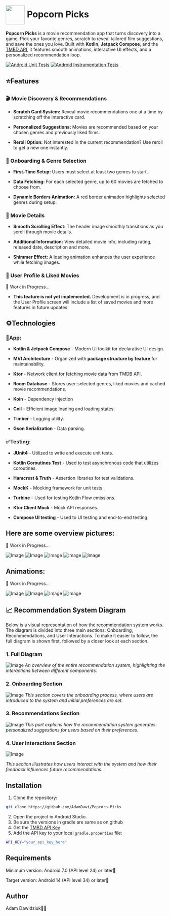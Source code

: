 # <img src="https://github.com/user-attachments/assets/934d01cd-4b34-4bf4-baab-ef2bba1dc73f" width="60" height="60" align="center" /> Popcorn Picks

**Popcorn Picks** is a movie recommendation app that turns discovery into a game. Pick your favorite genres, scratch to reveal tailored film suggestions, and save the ones you love. Built with **Kotlin**, **Jetpack Compose**, and the [TMBD API](https://developer.themoviedb.org/reference/intro/getting-started), it features smooth animations, interactive UI effects, and a personalized recommendation loop.

[![Android Unit Tests](https://github.com/AdamDawi/Popcorn-Picks/actions/workflows/android-unit-tests.yml/badge.svg)](https://github.com/AdamDawi/Popcorn-Picks/actions/workflows/android-unit-tests.yml) [![Android Instrumentation Tests](https://github.com/AdamDawi/Popcorn-Picks/actions/workflows/android_instrumentation_tests.yml/badge.svg)](https://github.com/AdamDawi/Popcorn-Picks/actions/workflows/android_instrumentation_tests.yml)

## ⭐️Features
### 🎬 Movie Discovery & Recommendations
- **Scratch Card System:** Reveal movie recommendations one at a time by scratching off the interactive card.
  
- **Personalized Suggestions:** Movies are recommended based on your chosen genres and previously liked films.

- **Reroll Option:** Not interested in the current recommendation? Use reroll to get a new one instantly.

### 📝 Onboarding & Genre Selection
- **First-Time Setup:** Users must select at least two genres to start.

- **Data Fetching:** For each selected genre, up to 60 movies are fetched to choose from.

- **Dynamic Borders Animation:** A red border animation highlights selected genres during setup.

### 📅 Movie Details
- **Smooth Scrolling Effect:** The header image smoothly transitions as you scroll through movie details.

- **Additional Information:** View detailed movie info, including rating, released date, description and more.

- **Shimmer Effect:** A loading animation enhances the user experience while fetching images.

### 👤 User Profile & Liked Movies
🚧 Work in Progress...
- **This feature is not yet implemented.** Development is in progress, and the User Profile screen will include a list of saved movies and more features in future updates.

## ⚙️Technologies
### 📱App:
- **Kotlin & Jetpack Compose** - Modern UI toolkit for declarative UI design.

- **MVI Architecture** - Organized with **package structure by feature** for maintainability.

- **Ktor** - Network client for fetching movie data from TMDB API.

- **Room Database** - Stores user-selected genres, liked movies and cached movie recommendations.

- **Koin** - Dependency injection

- **Coil** - Efficient image loading and loading states.

- **Timber** - Logging utility.

- **Gson Serialization** - Data parsing.

### ✅Testing:
- **JUnit4** - Utilized to write and execute unit tests.

- **Kotlin Coroutines Test** - Used to test asynchronous code that utilizes coroutines.

- **Hamcrest & Truth** - Assertion libraries for test validations.

- **MockK** - Mocking framework for unit tests.

- **Turbine** - Used for testing Kotlin Flow emissions.

- **Ktor Client Mock** - Mock API responses.

- **Compose UI testing** - Used to UI testing and end-to-end testing.


## Here are some overview pictures:
🚧 Work in Progress...

![Image](https://github.com/user-attachments/assets/1676f730-e62d-4e93-9aee-60265e04f7ed)
![Image](https://github.com/user-attachments/assets/2486c92b-f68a-4efa-b51b-59301c730805)
![Image](https://github.com/user-attachments/assets/c9afd63e-6b73-4b3d-9429-61e5a0d8ca4f)
![Image](https://github.com/user-attachments/assets/e736c823-5d32-41a1-93de-cc54fa15a4e2)
![Image](https://github.com/user-attachments/assets/9a44335a-48d9-49e4-a62e-27a178e737ca)

## Animations:
🚧 Work in Progress...

![Image](https://github.com/user-attachments/assets/6fce77d2-aa49-468e-9e38-f8fc0cdba9b4)
![Image](https://github.com/user-attachments/assets/00bdc138-5788-4269-8a4d-646e365f02b6)
![Image](https://github.com/user-attachments/assets/371136cb-db7e-4363-b293-69936e5ebda2)
![Image](https://github.com/user-attachments/assets/544948c1-1072-4d5f-831d-06751336f8d4)

## 📈 Recommendation System Diagram
Below is a visual representation of how the recommendation system works. The diagram is divided into three main sections: Onboarding, Recommendations, and User Interactions. To make it easier to follow, the full diagram is shown first, followed by a closer look at each section.
### 1. **Full Diagram**
![Image](https://github.com/user-attachments/assets/af3c5268-14be-4924-aa30-994b52be9f0b)
_An overview of the entire recommendation system, highlighting the interactions between different components._

### 2. **Onboarding Section**
![Image](https://github.com/user-attachments/assets/4f25c5f5-3e0d-4e09-9f74-ed5696a984d3)
_This section covers the onboarding process, where users are introduced to the system and initial preferences are set._

### 3. **Recommendations Section**
![Image](https://github.com/user-attachments/assets/4dcd911b-1013-415c-9c7b-d6765b6f265b)
_This part explains how the recommendation system generates personalized suggestions for users based on their preferences._

### 4. **User Interactions Section**
![Image](https://github.com/user-attachments/assets/5f9839ba-2efc-443a-b7f8-750adc41e122)

_This section illustrates how users interact with the system and how their feedback influences future recommendations._

## Installation

1. Clone the repository:
```bash
git clone https://github.com/AdamDawi/Popcorn-Picks
```
2. Open the project in Android Studio.
3. Be sure the versions in gradle are same as on github
4. Get the [TMBD API Key](https://developer.themoviedb.org/reference/intro/getting-started)
5. Add the API key to your local `gradle.properties` file:
```bash
API_KEY="your_api_key_here"
```

## Requirements
Minimum version: Android 7.0 (API level 24) or later📱

Target version: Android 14 (API level 34) or later📱

## Author

Adam Dawidziuk🧑‍💻
